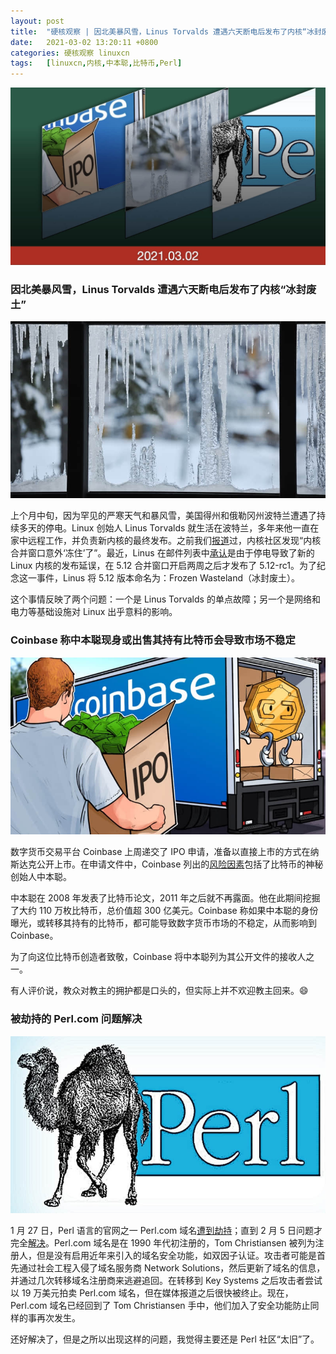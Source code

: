 ```yaml
---
layout: post
title:	"硬核观察 | 因北美暴风雪，Linus Torvalds 遭遇六天断电后发布了内核“冰封废土”"
date:	2021-03-02 13:20:11 +0800 
categories:	硬核观察 linuxcn 
tags:	[linuxcn,内核,中本聪,比特币,Perl]
---
```



![](/Asserts/Images/album/202103/02/131657m5lwsd7zliswl55p.jpg)


### 因北美暴风雪，Linus Torvalds 遭遇六天断电后发布了内核“冰封废土”


![](/Asserts/Images/album/202103/02/131706pprdn51dbki57o17.jpg)


上个月中旬，因为罕见的严寒天气和暴风雪，美国得州和俄勒冈州波特兰遭遇了持续多天的停电。Linux 创始人 Linus Torvalds 就生活在波特兰，多年来他一直在家中远程工作，并负责新内核的最终发布。之前我们[报道](/article-13131-1.html)过，内核社区发现“内核合并窗口意外‘冻住’了”。最近，Linus 在邮件列表中[承认](https://lore.kernel.org/lkml/CAHk-=wjUzNbTuRCAv80vyD1dXEEaefdpRi23J+suSaognBoV8A@mail.gmail.com/T/#u)是由于停电导致了新的 Linux 内核的发布延误，在 5.12 合并窗口开启两周之后才发布了 5.12-rc1。为了纪念这一事件，Linus 将 5.12 版本命名为：Frozen Wasteland（冰封废土）。


这个事情反映了两个问题：一个是 Linus Torvalds 的单点故障；另一个是网络和电力等基础设施对 Linux 出乎意料的影响。


### Coinbase 称中本聪现身或出售其持有比特币会导致市场不稳定


![](/Asserts/Images/album/202103/02/132000k81vxvfzq1z5pv8k.jpg)


数字货币交易平台 Coinbase 上周递交了 IPO 申请，准备以直接上市的方式在纳斯达克公开上市。在申请文件中，Coinbase 列出的[风险因素](https://www.yahoo.com/news/coinbase-warns-entire-crypto-market-181031654.html)包括了比特币的神秘创始人中本聪。


中本聪在 2008 年发表了比特币论文，2011 年之后就不再露面。他在此期间挖掘了大约 110 万枚比特币，总价值超 300 亿美元。Coinbase 称如果中本聪的身份曝光，或转移其持有的比特币，都可能导致数字货币市场的不稳定，从而影响到 Coinbase。


为了向这位比特币创造者致敬，Coinbase 将中本聪列为其公开文件的接收人之一。


有人评价说，教众对教主的拥护都是口头的，但实际上并不欢迎教主回来。:smile:


### 被劫持的 Perl.com 问题解决


![](/Asserts/Images/album/202103/02/132008w9oces9z0ig9kpgi.jpg)


1 月 27 日，Perl 语言的官网之一 Perl.com 域名[遭到劫持](/article-13078-1.html)；直到 2 月 5 日问题才完全[解决](https://www.perl.com/article/the-hijacking-of-perl-com/)。Perl.com 域名是在 1990 年代初注册的，Tom Christiansen 被列为注册人，但是没有启用近年来引入的域名安全功能，如双因子认证。攻击者可能是首先通过社会工程入侵了域名服务商 Network Solutions，然后更新了域名的信息，并通过几次转移域名注册商来逃避追回。在转移到 Key Systems 之后攻击者尝试以 19 万美元拍卖 Perl.com 域名，但在媒体报道之后很快被终止。现在，Perl.com 域名已经回到了 Tom Christiansen 手中，他们加入了安全功能防止同样的事再次发生。


还好解决了，但是之所以出现这样的问题，我觉得主要还是 Perl 社区“太旧”了。
